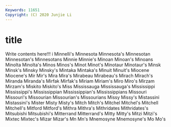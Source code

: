 ```yaml
---
Keywords: 11651
Copyright: (C) 2020 Junjie Li
---
```


# title

Write contents here!!!
i 
Minnelli's 
Minnesota 
Minnesota's 
Minnesotan 
Minnesotan's 
Minnesotans 
Minnie
Minnie's 
Minoan 
Minoan's 
Minoans 
Minolta 
Minolta's 
Minos 
Minos's 
Minot 
Minot's
Minotaur 
Minotaur's 
Minsk 
Minsk's 
Minsky 
Minsky's 
Mintaka 
Mintaka's 
Minuit 
Minuit's
Miocene 
Miocene's 
Mir 
Mir's 
Mira 
Mira's 
Mirabeau 
Mirabeau's 
Mirach 
Mirach's
Miranda 
Miranda's 
Mirfak 
Mirfak's 
Miriam 
Miriam's 
Miro 
Miro's 
Mirzam 
Mirzam's
Miskito 
Miskito's 
Miss 
Mississauga 
Mississauga's 
Mississippi 
Mississippi's 
Mississippian 
Mississippian's 
Mississippians
Missouri 
Missouri's 
Missourian 
Missourian's 
Missourians 
Missy 
Missy's 
Mistassini 
Mistassini's 
Mister
Misty 
Misty's 
Mitch 
Mitch's 
Mitchel 
Mitchel's 
Mitchell 
Mitchell's 
Mitford 
Mitford's
Mithra 
Mithra's 
Mithridates 
Mithridates's 
Mitsubishi 
Mitsubishi's 
Mitterrand 
Mitterrand's 
Mitty 
Mitty's
Mitzi 
Mitzi's 
Mixtec 
Mixtec's 
Mizar 
Mizar's 
Mn 
Mn's 
Mnemosyne 
Mnemosyne's
Mo 
Mo's 
